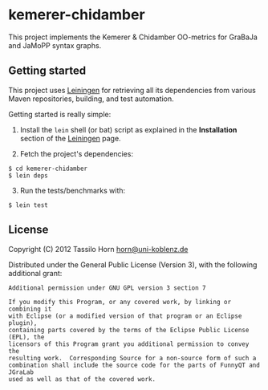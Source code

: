 # kemerer-chidamber

This project implements the Kemerer & Chidamber OO-metrics for GraBaJa and
JaMoPP syntax graphs.

## Getting started

This project uses [Leiningen](https://github.com/technomancy/leiningen) for
retrieving all its dependencies from various Maven repositories, building, and
test automation.

Getting started is really simple:

1. Install the `lein` shell (or bat) script as explained in the
**Installation** section of the
[Leiningen](https://github.com/technomancy/leiningen) page.

2. Fetch the project's dependencies:

```
$ cd kemerer-chidamber
$ lein deps
```

3. Run the tests/benchmarks with:

```
$ lein test
```

## License

Copyright (C) 2012 Tassilo Horn <horn@uni-koblenz.de>

Distributed under the General Public License (Version 3), with the following
additional grant:

```
Additional permission under GNU GPL version 3 section 7

If you modify this Program, or any covered work, by linking or combining it
with Eclipse (or a modified version of that program or an Eclipse plugin),
containing parts covered by the terms of the Eclipse Public License (EPL), the
licensors of this Program grant you additional permission to convey the
resulting work.  Corresponding Source for a non-source form of such a
combination shall include the source code for the parts of FunnyQT and JGraLab
used as well as that of the covered work.
```


<!-- Local Variables:        -->
<!-- mode: markdown          -->
<!-- indent-tabs-mode: nil   -->
<!-- End:                    -->
